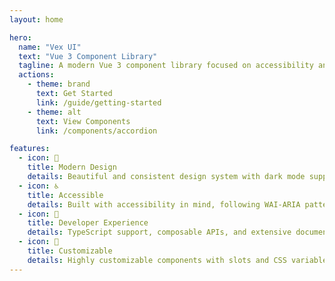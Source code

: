 ```yaml
---
layout: home

hero:
  name: "Vex UI"
  text: "Vue 3 Component Library"
  tagline: A modern Vue 3 component library focused on accessibility and developer experience
  actions:
    - theme: brand
      text: Get Started
      link: /guide/getting-started
    - theme: alt
      text: View Components
      link: /components/accordion

features:
  - icon: 🎨
    title: Modern Design
    details: Beautiful and consistent design system with dark mode support
  - icon: ♿
    title: Accessible
    details: Built with accessibility in mind, following WAI-ARIA patterns
  - icon: 🚀
    title: Developer Experience
    details: TypeScript support, composable APIs, and extensive documentation
  - icon: 🔧
    title: Customizable
    details: Highly customizable components with slots and CSS variables
---
```


